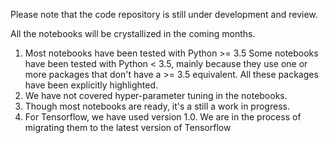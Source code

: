 Please note that the code repository is still under development and review.

All the notebooks will be crystallized in the coming months.

1. Most notebooks have been tested with Python >= 3.5 Some notebooks have been tested with Python < 3.5, mainly because they use one or more packages that don't have a >= 3.5 equivalent. All these packages have been explicitly highlighted.
2.  We have not covered hyper-parameter tuning in the notebooks.
3.  Though most notebooks are ready, it's a still a work in progress.
4.  For Tensorflow, we have used version 1.0. We are in the process of migrating them to the latest version of Tensorflow
